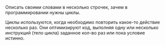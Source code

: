 Описать своими словами в несколько строчек, зачем в программировании нужны циклы.

Циклы используются, когда необходимо повторить какое-то действие несколько раз.
Они оптимизируют код, выполняя одну или несколько инструкций (тело цикла) заданное кол-во раз или пока условие истинно.